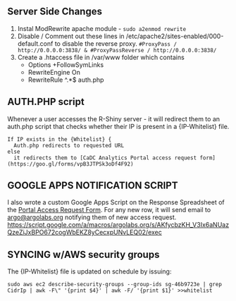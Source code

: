 
## Server Side Changes
 1. Instal ModRewrite apache module - `sudo a2enmod rewrite`
 2. Disable / Comment out these lines in /etc/apache2/sites-enabled/000-default.conf to disable the reverse proxy. `#ProxyPass / http://0.0.0.0:3838/ & #ProxyPassReverse / http://0.0.0.0:3838/`
 3. Create a .htaccess file in /var/www folder which contains 
     - Options +FollowSymLinks
     - RewriteEngine On
     - RewriteRule ^.*$ auth.php

## AUTH.PHP script 
Whenever a user accesses the R-Shiny server - it will redirect them to an auth.php script that checks whether their IP is present in a {IP-Whitelist} file.

    If IP exists in the {Whitelist} {
      Auth.php redirects to requested URL 
    else
      it redirects them to [CaDC Analytics Portal access request form](https://goo.gl/forms/vpB3JTPSk3oDf4F92)

## GOOGLE APPS NOTIFICATION SCRIPT
I also wrote a custom Google Apps Script on the Response Spreadsheet of the [Portal Access Request Form](https://goo.gl/forms/vpB3JTPSk3oDf4F92). For any new row, it will send email to argo@argolabs.org notifying them of new access request.
https://script.google.com/a/macros/argolabs.org/s/AKfycbzKH_V3Ix6aNUazQzeZiJxBPO672cogWbEKZ8yCecxpUNvLEQ02/exec

## SYNCING w/AWS security groups
The {IP-Whitelist} file is updated on schedule by issuing:

    sudo aws ec2 describe-security-groups --group-ids sg-46b9723e | grep CidrIp | awk -F\" '{print $4}' | awk -F/ '{print $1}' >>whitelist

